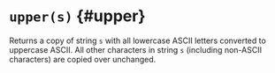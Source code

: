 # `upper(s)` {#upper}

Returns a copy of string `s` with all lowercase ASCII letters converted to
uppercase ASCII. All other characters in string `s` (including non-ASCII
characters) are copied over unchanged.
